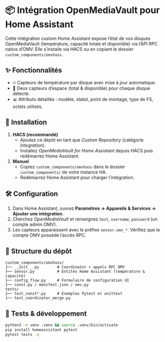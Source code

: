 # 📦 Intégration OpenMediaVault pour Home Assistant

Cette intégration custom Home Assistant expose l’état de vos disques OpenMediaVault (température, capacité totale et disponible) via l’API RPC native d’OMV. Elle s’installe via HACS ou en copiant le dossier `custom_components/omvhass`.

## ✨ Fonctionnalités
- 🔥 Capteurs de température par disque avec mise à jour automatique.
- 💾 Deux capteurs d’espace (total & disponible) pour chaque disque détecté.
- 📊 Attributs détaillés : modèle, statut, point de montage, type de FS, octets utilisés.

## 🚀 Installation
1. **HACS (recommandé)**  
   - Ajoutez ce dépôt en tant que *Custom Repository* (catégorie *Integration*).  
   - Installez *OpenMediaVault for Home Assistant* depuis HACS puis redémarrez Home Assistant.
2. **Manuel**  
   - Copiez `custom_components/omvhass` dans le dossier `custom_components/` de votre instance HA.  
   - Redémarrez Home Assistant pour charger l’intégration.

## 🛠 Configuration
1. Dans Home Assistant, ouvrez **Paramètres → Appareils & Services → Ajouter une intégration**.  
2. Cherchez *OpenMediaVault* et renseignez `host`, `username`, `password` (un compte admin OMV).  
3. Les capteurs apparaissent avec le préfixe `sensor.omv_*`. Vérifiez que le compte OMV possède l’accès RPC.

## 📁 Structure du dépôt
```
custom_components/omvhass/
├── __init__.py        # Coordinator + appels RPC OMV
├── sensor.py          # Entités Home Assistant (température & capacité)
├── config_flow.py     # Formulaire de configuration UI
├── const.py / manifest.json / omv.py
tests/
├── test_const*.py     # Exemples Pytest et unittest
├── test_coordinator_merge.py
```

## 🧪 Tests & développement
```bash
python3 -m venv .venv && source .venv/bin/activate
pip install homeassistant pytest
pytest tests -q
```
